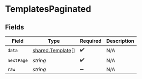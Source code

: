 # TemplatesPaginated


## Fields

| Field                                                | Type                                                 | Required                                             | Description                                          |
| ---------------------------------------------------- | ---------------------------------------------------- | ---------------------------------------------------- | ---------------------------------------------------- |
| `data`                                               | [shared.Template](../../models/shared/template.md)[] | :heavy_check_mark:                                   | N/A                                                  |
| `nextPage`                                           | *string*                                             | :heavy_check_mark:                                   | N/A                                                  |
| `raw`                                                | *string*                                             | :heavy_minus_sign:                                   | N/A                                                  |